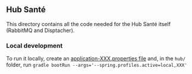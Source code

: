 ## Hub Santé
This directory contains all the code needed for the Hub Santé itself (RabbitMQ and Disptacher).

### Local development
To run it locally, create an [application-XXX.properties file](./src/main/resources/application-rfo.properties) and, in the `hub/` folder, run `gradle bootRun --args='--spring.profiles.active=local,XXX'`
